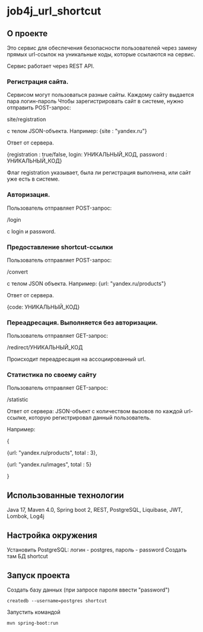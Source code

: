 # job4j_url_shortcut

## О проекте
Это сервис для обеспечения безопасности пользователей через замену прямых url-ссылок на уникальные коды, которые ссылаются на сервис.

Сервис работает через REST API.

### Регистрация сайта.
Сервисом могут пользоваться разные сайты. Каждому сайту выдается пара логин-пароль
Чтобы зарегистрировать сайт в системе, нужно отправить POST-запрос:

site/registration 

с телом JSON-объекта.
Например:
{site : "yandex.ru"}

Ответ от сервера.

{registration : true/false, login: УНИКАЛЬНЫЙ_КОД, password : УНИКАЛЬНЫЙ_КОД}

Флаг registration указывает, была ли регистрация выполнена, или сайт уже есть в системе.

### Авторизация.
Пользователь отправляет POST-запрос:

/login

с login и password.

### Предоставление shortcut-ссылки
Пользователь отправляет POST-запрос:

/convert

с телом JSON объекта.
Например:
{url: "yandex.ru/products"}

Ответ от сервера.

{code: УНИКАЛЬНЫЙ_КОД}

### Переадресация. Выполняется без авторизации.

Пользователь отправляет GET-запрос:

/redirect/УНИКАЛЬНЫЙ_КОД

Происходит переадресация на ассоциированный url.

### Статистика по своему сайту

Пользователь отправляет GET-запрос:

/statistic

Ответ от сервера: JSON-объект с количеством вызовов по каждой url-ссылке, которую регистрировал данный пользователь.

Например:

{

{url: "yandex.ru/products", total : 3},

{url: "yandex.ru/images", total : 5}

}

## Использованные технологии
Java 17, Maven 4.0, Spring boot 2, REST, PostgreSQL, Liquibase, JWT, Lombok, Log4j

## Настройка окружения
Установить PostgreSQL: логин - postgres, пароль - password
Создать там БД shortcut

## Запуск проекта
Создать базу данных (при запросе пароля ввести "password")
```
createdb --username=postgres shortcut
```
Запустить командой
```
mvn spring-boot:run
```